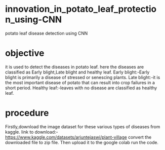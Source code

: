 # innovation_in_potato_leaf_protection_using-CNN
potato leaf disease detection using CNN
# objective
it is used to detect the diseases in potato leaf.
here the diseases are classified as Early blight,Late blight and healthy leaf.
Early blight:-Early blight is primarily a disease of stressed or senescing plants.
Late blight:-it is the most important disease of potato that can result into crop failures in a short period.
Healthy leaf:-leaves with no disease are classified as healthy leaf.
# procedure
Firstly,download the image dataset for these various types of diseases from kaggle.
link to download:- https://www.kaggle.com/datasets/arjuntejaswi/plant-village
convert the downloaded file to zip file.
Then upload it to the google colab
run the code.

